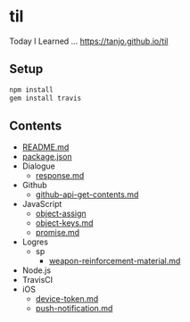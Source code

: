 # til

Today I Learned … https://tanjo.github.io/til

## Setup

```sh
npm install
gem install travis
```

## Contents

- [README.md](./README.md)
- [package.json](./package.json)
- Dialogue
  - [response.md](./Dialogue/response.md)
- Github
  - [github-api-get-contents.md](./Github/github-api-get-contents.md)
- JavaScript
  - [object-assign](./JavaScript/object-assign)
  - [object-keys.md](./JavaScript/object-keys.md)
  - [promise.md](./JavaScript/promise.md)
- Logres
  - sp
    - [weapon-reinforcement-material.md](./Logres/sp/weapon-reinforcement-material.md)
- Node.js
- TravisCI
- iOS
  - [device-token.md](./iOS/device-token.md)
  - [push-notification.md](./iOS/push-notification.md)
